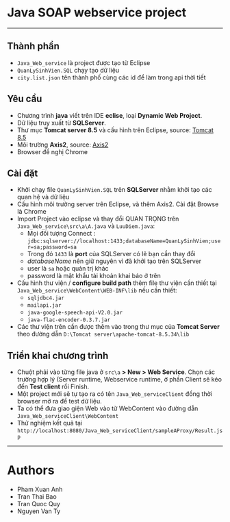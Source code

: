 # Java SOAP webservice project
___
## Thành phần
- `Java_Web_service` là project được tạo từ Eclipse
- `QuanLySinhVien.SQL` chạy tạo dữ liệu
- `city.list.json` tên thành phố cùng các id để làm trong api thời tiết

## Yêu cầu
- Chương trình **java** viết trên IDE **eclise**, loại **Dynamic Web Project**.
- Dữ liệu truy xuất từ **SQLServer**.
- Thư mục **Tomcat server 8.5** và cấu hình trên Eclipse, source: [Tomcat 8.5](https://tomcat.apache.org/download-80.cgi)
- Môi trường **Axis2**, source: [Axis2](https://axis.apache.org/axis2/java/core/download.html)
- Browser đề nghị Chrome

## Cài đặt
- Khởi chạy file `QuanLySinhVien.SQL` trên **SQLServer** nhằm khởi tạo các quan hệ và dữ liệu
- Cấu hình môi trường server trên Eclipse, và thêm Axis2. Cài đặt Browse là Chrome
- Import Project vào eclipse và thay đổi QUAN TRỌNG trên `Java_Web_service\src\a\A.java` và `LuuDiem.java`:
  - Mọi đối tượng Connect : `jdbc:sqlserver://localhost:1433;databaseName=QuanLySinhVien;user=sa;password=sa`
  - Trong đó `1433` là **port** của SQLServer có lẽ bạn cần thay đổi 
  - *databaseName* nên giữ nguyên vì đã khởi tạo trên SQLServer
  - user là `sa` hoặc quản trị khác 
  - password là mật khẩu tài khoản khai báo ở trên
- Cấu hình thư viện / **configure build path** thêm file thư viện cần thiết tại `Java_Web_service\WebContent\WEB-INF\lib` nếu cần thiết:
  - `sqljdbc4.jar`
  - `mailapi.jar`
  - `java-google-speech-api-V2.0.jar`
  - `java-flac-encoder-0.3.7.jar`
- Các thư viện trên cần được thêm vào trong thư mục của **Tomcat Server** theo đường dẫn `D:\Tomcat server\apache-tomcat-8.5.34\lib`

## Triển khai chương trình
- Chuột phải vào từng file java ở `src\a` **> New > Web Service**. Chọn các trường hợp lý (Server runtime, Webservice runtime, ở phần Client sẽ kéo đến **Test client** rồi Finish.
- Một project mới sẽ tự tạo ra có tên `Java_Web_serviceClient` đồng thời browser mở ra để test dữ liệu.
- Ta có thể đưa giao giện Web vào từ WebContent vào đường dẫn `Java_Web_serviceClient\WebContent`
- Thử nghiệm kết quả tại `http://localhost:8080/Java_Web_serviceClient/sampleAProxy/Result.jsp`
___
# Authors
- Pham Xuan Anh
- Tran Thai Bao
- Tran Quoc Quy
- Nguyen Van Ty
